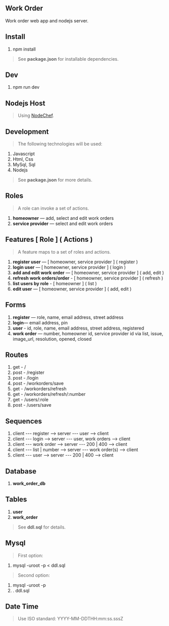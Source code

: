 Work Order
----------
Work order web app and nodejs server.

Install
-------
1. npm install
>See **package.json** for installable dependencies.

Dev
---
1. npm run dev

Nodejs Host
-----------
>Using [NodeChef](https://www.nodechef.com/nodejs-hosting).

Development
-----------
>The following technologies will be used:
1. Javascript
2. Html, Css
3. MySql, Sql
4. Nodejs
>See **package.json** for more details.

Roles
-----
>A role can invoke a set of actions.
1. **homeowner** — add, select and edit work orders
2. **service provider** — select and edit work orders

Features [ Role ] ( Actions )
-----------------------------
>A feature maps to a set of roles and actions.
1. **register user** — [ homeowner, service provider ] ( register )
2. **login user** — [ homeowner, service provider ] ( login )
3. **add and edit work order** — [ homeowner, service provider ] ( add, edit )
4. **refresh work orders/order** - [ homeowner, service provider ] ( refresh )
5. **list users by role** - [ homeowner ] ( list )
6. **edit user** — [ homeowner, service provider ] ( add, edit )

Forms
-----
1. **register** — role, name, email address, street address
2. **login**— email address, pin
3. **user** - id, role, name, email address, street address, registered
4. **work order** — number, homeowner id, service provider id via list, issue, image_url, resolution, opened, closed

Routes
------
1. get  - /
2. post - /register
3. post - /login
4. post - /workorders/save
5. get  - /workorders/refresh
6. get  - /workorders/refresh/:number
7. get  - /users/:role
8. post - /users/save

Sequences
---------
1. client --- register --> server --- user --> client
2. client --- login --> server --- user, work orders --> client
3. client --- work order --> server --- 200 | 400 --> client
4. client --- list | number --> server --- work order(s) --> client
5. client --- user --> server --- 200 | 400 --> client

Database
--------
1. **work_order_db**

Tables
------
1. **user**
2. **work_order**
>See **ddl.sql** for details.

Mysql
-----
>First option:
1. mysql -uroot -p < ddl.sql
>Second option:
1. mysql -uroot -p
2. \. ddl.sql

Date Time
---------
>Use ISO standard: YYYY-MM-DDTHH:mm:ss.sssZ